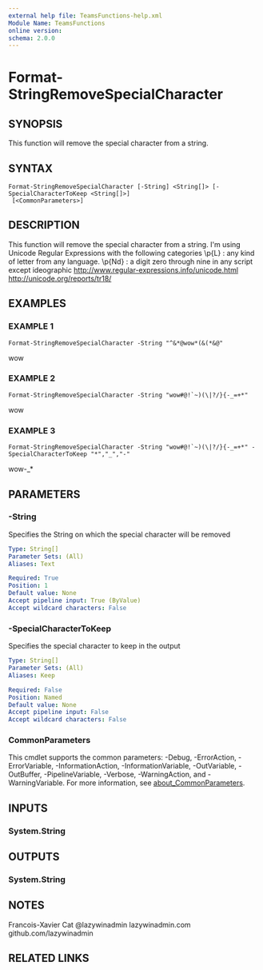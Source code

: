 ```yaml
---
external help file: TeamsFunctions-help.xml
Module Name: TeamsFunctions
online version:
schema: 2.0.0
---
```


# Format-StringRemoveSpecialCharacter

## SYNOPSIS
This function will remove the special character from a string.

## SYNTAX

```
Format-StringRemoveSpecialCharacter [-String] <String[]> [-SpecialCharacterToKeep <String[]>]
 [<CommonParameters>]
```

## DESCRIPTION
This function will remove the special character from a string.
I'm using Unicode Regular Expressions with the following categories
\p{L} : any kind of letter from any language.
\p{Nd} : a digit zero through nine in any script except ideographic
http://www.regular-expressions.info/unicode.html
http://unicode.org/reports/tr18/

## EXAMPLES

### EXAMPLE 1
```
Format-StringRemoveSpecialCharacter -String "^&*@wow*(&(*&@"
```

wow

### EXAMPLE 2
```
Format-StringRemoveSpecialCharacter -String "wow#@!`~)(\|?/}{-_=+*"
```

wow

### EXAMPLE 3
```
Format-StringRemoveSpecialCharacter -String "wow#@!`~)(\|?/}{-_=+*" -SpecialCharacterToKeep "*","_","-"
```

wow-_*

## PARAMETERS

### -String
Specifies the String on which the special character will be removed

```yaml
Type: String[]
Parameter Sets: (All)
Aliases: Text

Required: True
Position: 1
Default value: None
Accept pipeline input: True (ByValue)
Accept wildcard characters: False
```

### -SpecialCharacterToKeep
Specifies the special character to keep in the output

```yaml
Type: String[]
Parameter Sets: (All)
Aliases: Keep

Required: False
Position: Named
Default value: None
Accept pipeline input: False
Accept wildcard characters: False
```

### CommonParameters
This cmdlet supports the common parameters: -Debug, -ErrorAction, -ErrorVariable, -InformationAction, -InformationVariable, -OutVariable, -OutBuffer, -PipelineVariable, -Verbose, -WarningAction, and -WarningVariable. For more information, see [about_CommonParameters](http://go.microsoft.com/fwlink/?LinkID=113216).

## INPUTS

### System.String
## OUTPUTS

### System.String
## NOTES
Francois-Xavier Cat
@lazywinadmin
lazywinadmin.com
github.com/lazywinadmin

## RELATED LINKS
